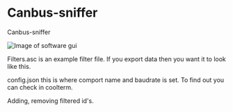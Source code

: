 # Canbus-sniffer
Canbus-sniffer

![Image of software gui](https://github.com/robinpipirs/content/canbussniffer.png)

Filters.asc is an example filter file. If you export data then you want it to look like this.

config.json this is where comport name and baudrate is set. To find out you can check in coolterm.

Adding, removing filtered id's.
